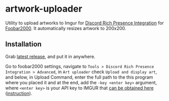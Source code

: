 # artwork-uploader

Utility to upload artworks to Imgur for [Discord Rich Presence Integration](https://github.com/TheQwertiest/foo_discord_rich) for [Foobar2000](https://www.foobar2000.org/). It automatically resizes artwork to 200x200.

## Installation

Grab [latest release](https://github.com/n3tael/artwork-uploader/releases/latest), and put it in anywhere.

Go to foobar2000 settings, navigate to `Tools > Discord Rich Presence Integration > Advanced`, in `Art uploader` check `Upload and display art`, and below, in Upload Command, enter the full path to the this program where you placed it and at the end, add the `-key <enter key>` argument, where `<enter key>` is your API key to IMGUR that [can be obtained here](https://api.imgur.com/oauth2/addclient) ([instruction](https://apidocs.imgur.com/#intro)).
